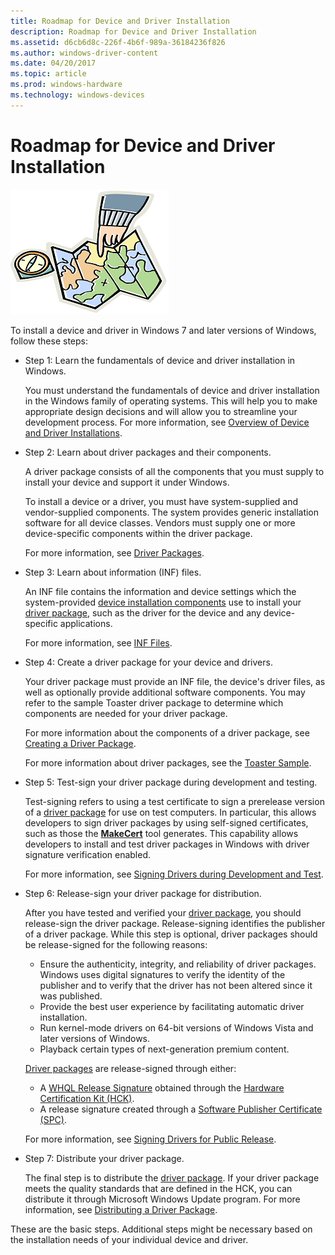 ```yaml
---
title: Roadmap for Device and Driver Installation
description: Roadmap for Device and Driver Installation
ms.assetid: d6cb6d8c-226f-4b6f-989a-36184236f826
ms.author: windows-driver-content
ms.date: 04/20/2017
ms.topic: article
ms.prod: windows-hardware
ms.technology: windows-devices
---
```


# Roadmap for Device and Driver Installation


![figure of a compass, a map, and a finger pointing at the map](images/map-hand-sml.png)

To install a device and driver in Windows 7 and later versions of Windows, follow these steps:

-   Step 1: Learn the fundamentals of device and driver installation in Windows.

    You must understand the fundamentals of device and driver installation in the Windows family of operating systems. This will help you to make appropriate design decisions and will allow you to streamline your development process. For more information, see [Overview of Device and Driver Installations](overview-of-device-and-driver-installation.md).

-   Step 2: Learn about driver packages and their components.

    A driver package consists of all the components that you must supply to install your device and support it under Windows.

    To install a device or a driver, you must have system-supplied and vendor-supplied components. The system provides generic installation software for all device classes. Vendors must supply one or more device-specific components within the driver package.

    For more information, see [Driver Packages](driver-packages.md).

-   Step 3: Learn about information (INF) files.

    An INF file contains the information and device settings which the system-provided [device installation components](https://msdn.microsoft.com/library/windows/hardware/ff541277) use to install your [driver package](driver-packages.md), such as the driver for the device and any device-specific applications.

    For more information, see [INF Files](inf-files.md).

-   Step 4: Create a driver package for your device and drivers.

    Your driver package must provide an INF file, the device's driver files, as well as optionally provide additional software components. You may refer to the sample Toaster driver package to determine which components are needed for your driver package.

    For more information about the components of a driver package, see [Creating a Driver Package](https://msdn.microsoft.com/windows-drivers/develop/creating_a_driver_package).

    For more information about driver packages, see the [Toaster Sample](http://go.microsoft.com/fwlink/p/?linkid=256195).

-   Step 5: Test-sign your driver package during development and testing.

    Test-signing refers to using a test certificate to sign a prerelease version of a [driver package](driver-packages.md) for use on test computers. In particular, this allows developers to sign driver packages by using self-signed certificates, such as those the [**MakeCert**](https://msdn.microsoft.com/library/windows/hardware/ff548309) tool generates. This capability allows developers to install and test driver packages in Windows with driver signature verification enabled.

    For more information, see [Signing Drivers during Development and Test](signing-drivers-during-development-and-test--windows-vista-and-later-.md).

-   Step 6: Release-sign your driver package for distribution.

    After you have tested and verified your [driver package](driver-packages.md), you should release-sign the driver package. Release-signing identifies the publisher of a driver package. While this step is optional, driver packages should be release-signed for the following reasons:

    -   Ensure the authenticity, integrity, and reliability of driver packages. Windows uses digital signatures to verify the identity of the publisher and to verify that the driver has not been altered since it was published.
    -   Provide the best user experience by facilitating automatic driver installation.
    -   Run kernel-mode drivers on 64-bit versions of Windows Vista and later versions of Windows.
    -   Playback certain types of next-generation premium content.

    [Driver packages](driver-packages.md) are release-signed through either:

    -   A [WHQL Release Signature](whql-release-signature.md) obtained through the [Hardware Certification Kit (HCK)](http://go.microsoft.com/fwlink/p/?linkid=227016).
    -   A release signature created through a [Software Publisher Certificate (SPC)](software-publisher-certificate.md).

    For more information, see [Signing Drivers for Public Release](signing-drivers-for-public-release--windows-vista-and-later-.md).

-   Step 7: Distribute your driver package.

    The final step is to distribute the [driver package](driver-packages.md). If your driver package meets the quality standards that are defined in the HCK, you can distribute it through Microsoft Windows Update program. For more information, see [Distributing a Driver Package](https://msdn.microsoft.com/windows-drivers/develop/distributing_a_driver_package_win8).

These are the basic steps. Additional steps might be necessary based on the installation needs of your individual device and driver.

 

 





